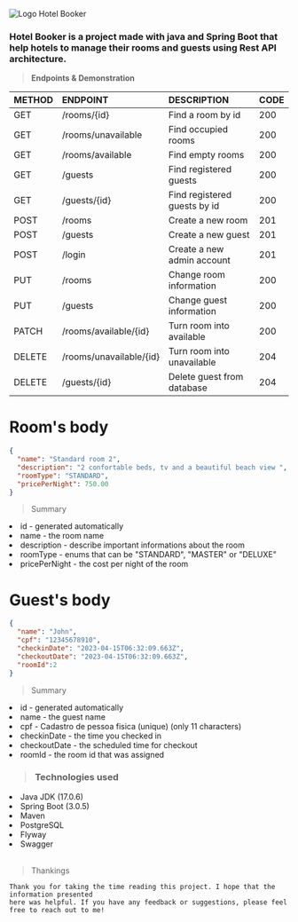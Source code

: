 ![Logo Hotel Booker](https://user-images.githubusercontent.com/115806935/232183425-3f2bde6d-d918-4979-b29c-88f12aad5860.png)
<h3>Hotel Booker is a project made with java and Spring Boot that help hotels to manage their rooms and guests using Rest API architecture.</h3>

>**Endpoints & Demonstration**
>
| METHOD | ENDPOINT | DESCRIPTION | CODE |
|-----|:---------------|:---------------|:---------------|
|     GET| /rooms/{id}   |       Find a room by id     | 200 |
|     GET| /rooms/unavailable     |        Find occupied rooms       | 200 |
|     GET| /rooms/available    |        Find empty rooms       | 200    |
|     GET| /guests    |        Find registered guests       | 200    |
|     GET| /guests/{id}   |        Find registered guests by id      | 200   |
|     POST| /rooms    |       Create a new room    | 201 |
|     POST| /guests    |       Create a new guest    | 201    |
|     POST| /login    |       Create a new admin account  | 201     |
|     PUT|  /rooms    |       Change room information | 200  |
|     PUT| /guests    |       Change guest information | 200  |
|     PATCH| /rooms/available/{id}    |       Turn room into available  | 200  |
|     DELETE| /rooms/unavailable/{id}    |       Turn room into unavailable  | 204 |
|     DELETE| /guests/{id}   |       Delete guest from database  | 204 |

>

# Room's body
```json
{
  "name": "Standard room 2",
  "description": "2 confortable beds, tv and a beautiful beach view ",
  "roomType": "STANDARD",
  "pricePerNight": 750.00
}
```

> Summary

<li>id - generated automatically

<li>name - the room name 

<li>description - describe important informations about the room 

<li>roomType - enums that can be "STANDARD", "MASTER" or "DELUXE"

<li>pricePerNight - the cost per night of the room

>

# Guest's body
```json
{
  "name": "John",
  "cpf": "12345678910",
  "checkinDate": "2023-04-15T06:32:09.663Z",
  "checkoutDate": "2023-04-15T06:32:09.663Z",
  "roomId":2
}
```

> Summary
<li>id - generated automatically

<li>name - the guest name

<li>cpf - Cadastro de pessoa fisica (unique) (only 11 characters)

<li>checkinDate - the time you checked in

<li>checkoutDate - the scheduled time for checkout

<li>roomId - the room id that was assigned

<h3>

> Technologies used

</h3>

<li> Java JDK (17.0.6)
<li> Spring Boot (3.0.5)
<li> Maven
<li> PostgreSQL
<li> Flyway
<li> Swagger

<br>
<br>

>
> Thankings
>



```
Thank you for taking the time reading this project. I hope that the information presented 
here was helpful. If you have any feedback or suggestions, please feel free to reach out to me!
```

